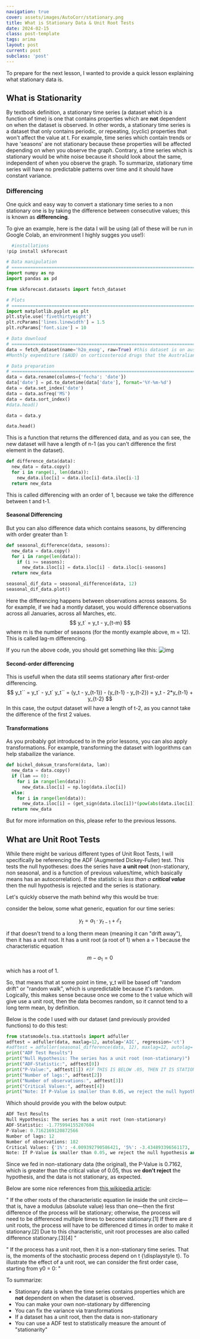 ```yaml
---
navigation: true
cover: assets/images/AutoCorr/stationary.png
title: What is Stationary Data & Unit Root Tests
date: 2024-02-15
class: post-template
tags: arima
layout: post
current: post
subclass: 'post'
---
```


To prepare for the next lesson, I wanted to provide a quick lesson explaining what stationary data is.

## What is Stationarity

By textbook definition, a stationary time series (a dataset which is a function of time) is one that contains properties which are **not** dependent on when the dataset is observed. In other words,  a stationary time series is a dataset that only contains periodic, or repeating, (cyclic) properties that won't affect the value at t. For example, time series which contain trends or have 'seasons' are not stationary because these properties will be affected depending on when you observe the graph. Contrary, a time series which is stationary would be white noise because it should look about the same, independent of when you observe the graph. To summarize, stationary time series will have no predictable patterns over time and it should have constant variance. 

### Differencing

One quick and easy way to convert a stationary time series to a non stationary one is by taking the difference between consecutive values; this is known as **differencing**.

To give an example, here is the data I will be using (all of these will be run in Google Colab, an environment I highly sugges you use!):
```python
  #installations
!pip install skforecast

# Data manipulation
# ==============================================================================
import numpy as np
import pandas as pd

from skforecast.datasets import fetch_dataset

# Plots
# ==============================================================================
import matplotlib.pyplot as plt
plt.style.use('fivethirtyeight')
plt.rcParams['lines.linewidth'] = 1.5
plt.rcParams['font.size'] = 10

# Data download
# ==============================================================================
data = fetch_dataset(name='h2o_exog', raw=True) #this dataset is on australian health system, from 1991 to 2008. This is from Hyndman (2023) fpp3
#Monthly expenditure ($AUD) on corticosteroid drugs that the Australian health system had between 1991 and 2008. Two additional variables (exog_1, exog_2) are simulated.

# Data preparation
# ==============================================================================
data = data.rename(columns={'fecha': 'date'})
data['date'] = pd.to_datetime(data['date'], format='%Y-%m-%d')
data = data.set_index('date')
data = data.asfreq('MS')
data = data.sort_index()
#data.head()

data = data.y

data.head()

```

This is a function that returns the differenced data, and as you can see, the new dataset will have a length of n-1 (as you can't difference the first element in the dataset). 
```python
def difference_data(data):
  new_data = data.copy()
  for i in range(1, len(data)):
    new_data.iloc[i] = data.iloc[i]-data.iloc[i-1]
  return new_data
```
This is called differencing with an order of 1, because we take the difference between t and t-1.

#### Seasonal Differencing
But you can also difference data which contains seasons, by differencing with order greater than 1:
```python
def seasonal_difference(data, seasons):
  new_data = data.copy()
  for i in range(len(data)):
    if (i >= seasons):
      new_data.iloc[i] = data.iloc[i] - data.iloc[i-seasons]
  return new_data

seasonal_dif_data = seasonal_difference(data, 12)
seasonal_dif_data.plot()
```
Here the differencing happens between observations across seasons. So for example, if we had a montly dataset, you would difference observations across all Januaries, across all Marches, etc. 
$$
  y_t` = y_t - y_{t-m}
$$
where m is the number of seasons (for the montly example above, m = 12). This is called lag-m differencing. 

If you run the above code, you should get something like this:
![img](assets/images/AutoCorr/stationary.png)


#### Second-order differencing
This is usefull when the data still seems stationary after first-order differencing. 
$$
  y_t`` = y_t` - y_t`
  y_t`` = (y_t - y_{t-1}) - (y_{t-1} - y_{t-2})
        = y_t - 2*y_{t-1} + y_{t-2}
$$
In this case, the output dataset will have a length of t-2, as you cannot take the difference of the first 2 values. 


#### Transformations

As you probably got introduced to in the prior lessons, you can also apply transformations. For example, transforming the dataset with logorithms can help stabailize the variance. 

```python
def bickel_doksum_transform(data, lam):
  new_data = data.copy()
  if (lam == 0):
    for i in range(len(data)):
      new_data.iloc[i] = np.log(data.iloc[i])
  else:
    for i in range(len(data)):
      new_data.iloc[i] = (get_sign(data.iloc[i])*(pow(abs(data.iloc[i]), lam)-1))/lam
  return new_data
  ```
  But for more information on this, please refer to the previous lessons. 


## What are Unit Root Tests

While there might be various different types of Unit Root Tests, I will specifically be referencing the ADF (Augmented Dickey-Fuller) test. This tests the null hypotheses: does the series have **a unit root** (non-stationary, non seasonal, and is a function of previous values/time, which basically means has an autocorrelation). If the statistic is _less than a **critical value**_ then the null hypothesis is rejected and the series is stationary. 

Let's quickly observe the math behind why this would be true:

consider the below, some what generic, equation for our time series:

$$
y_t = a_1 \cdot y_{t-1} + \mathscr{E}_t
$$

if that doesn't trend to a long therm mean (meaning it can "drift away"), then it has a unit root. It has a unit root (a root of 1) when a = 1 because the characteristic equation

$$
m - a_1 = 0
$$

which has a root of 1. 

So, that means that at some point in time, y_t will be based off "random drift" or "random walk", which is unpredictable because it's random. Logically, this makes sense because once we come to the t value which will give use a unit root, then the data becomes random, so it cannot tend to a long term mean, by definition.


Below is the code I used with our dataset (and previously provided functions) to do this test:

```python
from statsmodels.tsa.stattools import adfuller
adftest = adfuller(data, maxlag=12, autolag='AIC', regression='ct')
#adftest = adfuller(seasonal_difference(data, 12), maxlag=12, autolag='AIC', regression='ct')
print("ADF Test Results")
print("Null Hypothesis: The series has a unit root (non-stationary)")
print("ADF-Statistic:", adftest[0])
print("P-Value:", adftest[1]) #IF THIS IS BELOW .05, THEN IT IS STATIONARY
print("Number of lags:", adftest[2])
print("Number of observations:", adftest[3])
print("Critical Values:", adftest[4])
print("Note: If P-Value is smaller than 0.05, we reject the null hypothesis and the series is stationary")
```

Which should provide you with the below output:

```python
ADF Test Results
Null Hypothesis: The series has a unit root (non-stationary)
ADF-Statistic: -1.775994155207604
P-Value: 0.7162169120872566
Number of lags: 12
Number of observations: 182
Critical Values: {'1%': -4.009392790586421, '5%': -3.434893396561173, '10%': -3.141378799874199}
Note: If P-Value is smaller than 0.05, we reject the null hypothesis and the series is stationary
```

Since we fed in non-stationary data (the original), the P-Value is 0.7162, which is greater than the critical value of 0.05, thus we **don't reject** the hypothesis, and the data is not stationary, as expected.

Below are some nice references from [this wikipedia article](https://en.wikipedia.org/wiki/Unit_root):

"
If the other roots of the characteristic equation lie inside the unit circle—that is, have a modulus (absolute value) less than one—then the first difference of the process will be stationary; otherwise, the process will need to be differenced multiple times to become stationary.[1] If there are d unit roots, the process will have to be differenced d times in order to make it stationary.[2] Due to this characteristic, unit root processes are also called difference stationary.[3][4]
"

"
If the process has a unit root, then it is a non-stationary time series. That is, the moments of the stochastic process depend on 
t
{\displaystyle t}. To illustrate the effect of a unit root, we can consider the first order case, starting from y0 = 0:
"





To summarize:
  - Stationary data is when the time series contains properties which are **not** dependent on when the dataset is observed.
  - You can make your own non-stationary by differencing
  - You can fix the variance via transformations
  - If a dataset has a unit root, then the data is non-stationary
  - You can use a ADF test to statistically measure the amount of "stationarity"


